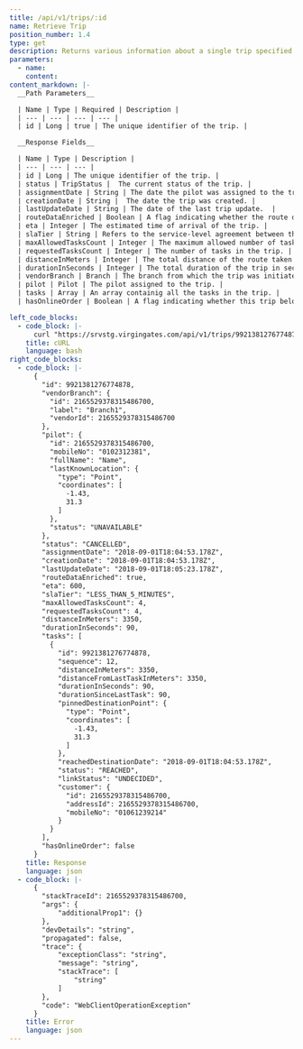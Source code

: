 ```yaml
---
title: /api/v1/trips/:id
name: Retrieve Trip
position_number: 1.4
type: get
description: Returns various information about a single trip specified by the requested ID.
parameters:
  - name: 
    content: 
content_markdown: |-
  __Path Parameters__

  | Name | Type | Required | Description |
  | --- | --- | --- | --- |
  | id | Long | true | The unique identifier of the trip. |

  __Response Fields__

  | Name | Type | Description |
  | --- | --- | --- |
  | id | Long | The unique identifier of the trip. |
  | status | TripStatus |  The current status of the trip. |
  | assignmentDate | String | The date the pilot was assigned to the trip. |
  | creationDate | String |  The date the trip was created. |
  | lastUpdateDate | String | The date of the last trip update.  |
  | routeDataEnriched | Boolean | A flag indicating whether the route data was set in the trip. |
  | eta | Integer | The estimated time of arrival of the trip. |
  | slaTier | String | Refers to the service-level agreement between the vendor and the operator. |
  | maxAllowedTasksCount | Integer | The maximum allowed number of tasks per trip.  |
  | requestedTasksCount | Integer | The number of tasks in the trip. |
  | distanceInMeters | Integer | The total distance of the route taken by the pilot from the branch's location to the customer location. |
  | durationInSeconds | Integer | The total duration of the trip in seconds. |
  | vendorBranch | Branch | The branch from which the trip was initiated. |
  | pilot | Pilot | The pilot assigned to the trip. |
  | tasks | Array | An array containig all the tasks in the trip. |
  | hasOnlineOrder | Boolean | A flag indicating whether this trip belongs to an order placed through Survv App. |

left_code_blocks:
  - code_block: |-
      curl "https://srvstg.virgingates.com/api/v1/trips/9921381276774878" -H "Authorization: Bearer $ACCESS_TOKEN"
    title: cURL
    language: bash
right_code_blocks:
  - code_block: |-
      {
        "id": 9921381276774878,
        "vendorBranch": {
          "id": 2165529378315486700,
          "label": "Branch1",
          "vendorId": 2165529378315486700
        },
        "pilot": {
          "id": 2165529378315486700,
          "mobileNo": "0102312381",
          "fullName": "Name",
          "lastKnownLocation": {
            "type": "Point",
            "coordinates": [
              -1.43,
              31.3
            ]
          },
          "status": "UNAVAILABLE"
        },
        "status": "CANCELLED",
        "assignmentDate": "2018-09-01T18:04:53.178Z",
        "creationDate": "2018-09-01T18:04:53.178Z",
        "lastUpdateDate": "2018-09-01T18:05:23.178Z",
        "routeDataEnriched": true,
        "eta": 600,
        "slaTier": "LESS_THAN_5_MINUTES",
        "maxAllowedTasksCount": 4,
        "requestedTasksCount": 4,
        "distanceInMeters": 3350,
        "durationInSeconds": 90,
        "tasks": [
          {
            "id": 9921381276774878,
            "sequence": 12,
            "distanceInMeters": 3350,
            "distanceFromLastTaskInMeters": 3350,
            "durationInSeconds": 90,
            "durationSinceLastTask": 90,
            "pinnedDestinationPoint": {
              "type": "Point",
              "coordinates": [
                -1.43,
                31.3
              ]
            },
            "reachedDestinationDate": "2018-09-01T18:04:53.178Z",
            "status": "REACHED",
            "linkStatus": "UNDECIDED",
            "customer": {
              "id": 2165529378315486700,
              "addressId": 2165529378315486700,
              "mobileNo": "01061239214"
            }
          }
        ],
        "hasOnlineOrder": false
      }
    title: Response
    language: json
  - code_block: |-
      {
        "stackTraceId": 2165529378315486700,
        "args": {
            "additionalProp1": {}
        },
        "devDetails": "string",
        "propagated": false,
        "trace": {
            "exceptionClass": "string",
            "message": "string",
            "stackTrace": [
                "string"
            ]
        },
        "code": "WebClientOperationException"
      }
    title: Error
    language: json
---
```



